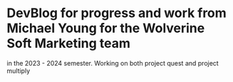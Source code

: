 #   DevBlog for progress and work from Michael Young for the Wolverine Soft Marketing team 
  in the 2023 - 2024 semester. Working on both project quest and project multiply

